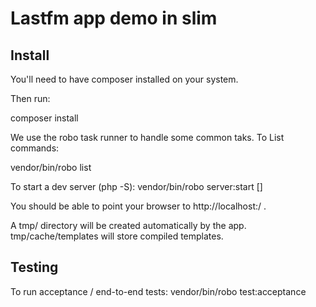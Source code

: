 # Lastfm app demo in slim

## Install

You'll need to have composer installed on your system.

Then run:

  composer install

We use the robo task runner to handle some common taks.  To List commands:

  vendor/bin/robo list

To start a dev server (php -S):
  vendor/bin/robo server:start [<port>]

You should be able to point your browser to http\://localhost:<port>/ .

A tmp/ directory will be created automatically by the app.
tmp/cache/templates will store compiled templates.

## Testing

To run acceptance / end-to-end tests:
  vendor/bin/robo test:acceptance

